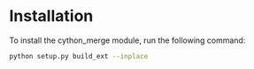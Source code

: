 # Installation

To install the cython_merge module, run the following command:

```bash
python setup.py build_ext --inplace
```
